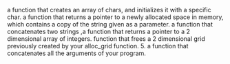 a function that creates an array of chars, and initializes it with a specific char.
a function that returns a pointer to a newly allocated space in memory,
which contains a copy of the string given as a parameter.
a function that concatenates two strings
,a function that returns a pointer to a 2 dimensional array of integers.
function that frees a 2 dimensional grid previously created by your alloc_grid function.
5. a function that concatenates all the arguments of your program.
